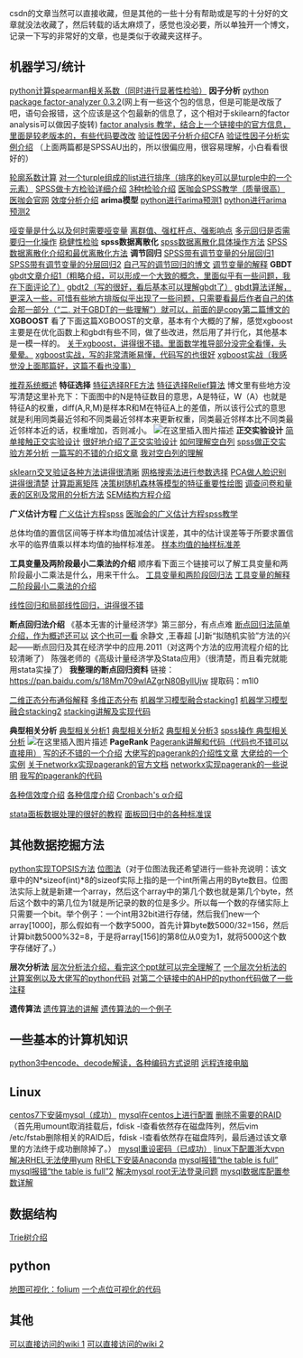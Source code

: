 ﻿csdn的文章当然可以直接收藏，但是其他的一些十分有帮助或是写的十分好的文章就没法收藏了，然后转载的话太麻烦了，感觉也没必要，所以单独开一个博文，记录一下写的非常好的文章，也是类似于收藏夹这样子。

## 机器学习/统计
[python计算spearman相关系数（同时进行显著性检验）](https://docs.scipy.org/doc/scipy/reference/generated/scipy.stats.spearmanr.html)
**因子分析**
[python package factor-analyzer 0.3.2](https://factor-analyzer.readthedocs.io/en/latest/factor_analyzer.html)(网上有一些这个包的信息，但是可能是改版了吧，语句会报错，这个应该是这个包最新的信息了，这个相对于skilearn的factor analysis可以做因子旋转)
[factor analysis 教学，结合上一个链接中的官方信息，里面是较老版本的，有些代码要改改](https://www.datacamp.com/community/tutorials/introduction-factor-analysis)
[验证性因子分析介绍CFA](https://baijiahao.baidu.com/s?id=1639373931503335703&wfr=spider&for=pc)
[验证性因子分析实例介绍](https://www.jianshu.com/p/844f600f03c2)
（上面两篇都是SPSSAU出的，所以很偏应用，很容易理解，小白看看很好的）


[轮廓系数计算](https://scikit-learn.org/stable/modules/generated/sklearn.metrics.silhouette_score.html)
[对一个turple组成的list进行排序（排序的key可以是turple中的一个元素）](https://www.runoob.com/python/python-func-sorted.html)
[SPSS做卡方检验详细介绍](https://wenku.baidu.com/view/6963c7d7195f312b3169a585.html)
[3种t检验介绍](https://baijiahao.baidu.com/s?id=1636037420591254317&wfr=spider&for=pc)
[医咖会SPSS教学（质量很高）](http://www.datasoldier.net/archives/588)
[医咖会官网](https://www.mediecogroup.com/)
[效度分析介绍](https://baijiahao.baidu.com/s?id=1634939545819066878&wfr=spider&for=pc)
**arima模型**
[python进行arima预测1](https://www.sohu.com/a/273034912_654419)
[python进行arima预测2](https://www.jb51.net/article/158932.htm)

[哑变量是什么以及何时需要哑变量](https://mp.weixin.qq.com/s?__biz=MzI2OTQyMzc5MA==&mid=2247488620&idx=1&sn=108dd7f160399b4946a064c82396ce6c&chksm=eae1d1addd9658bb5a8a4a7d769ee015e29c33e8594e770752b8c55a3f483a3702d693f441ea&scene=21#wechat_redirect)
[离群值、强杠杆点、强影响点](https://www.cnblogs.com/HuZihu/p/12017890.html)
[多元回归是否需要归一化操作](http://www.datasoldier.net/archives/929)
[稳健性检验](https://zhuanlan.zhihu.com/p/35518844)
**spss数据离散化**
[spss数据离散化具体操作方法](https://new.qq.com/omn/20180420/20180420G1YBQU.html)
[SPSS数据离散化介绍和最优离散化方法](http://www.17bigdata.com/spss%E5%B8%B8%E7%94%A8%E5%9F%BA%E7%A1%80%E6%93%8D%E4%BD%9C-%E8%BF%9E%E7%BB%AD%E5%8F%98%E9%87%8F%E7%A6%BB%E6%95%A3%E5%8C%96/)
**调节回归**
[SPSS带有调节变量的分层回归1](https://wenku.baidu.com/view/ef2bb60eb84ae45c3b358c98.html)
[SPSS带有调节变量的分层回归2](https://www.zybang.com/question/c4544809339106a3696f0faaa9f154e5.html)
[自己写的调节回归的博文](https://blog.csdn.net/qq_39805362/article/details/105617883)
[调节变量的解释](https://www.douban.com/group/topic/146070006/)
**GBDT**
[gbdt文章介绍1（粗略介绍，可以形成一个大致的概念，里面似乎有一些问题，我在下面评论了）](https://www.jianshu.com/p/6755107e816d)
[gbdt2（写的很好，看后基本可以理解gbdt了）](https://www.cnblogs.com/ModifyRong/p/7744987.html)
[gbdt算法详解，更深入一些，可惜有些地方排版似乎出现了一些问题，只需要看最后作者自己的体会那一部分（“二. 对于GBDT的一些理解”）就可以，前面的是copy第二篇博文的](https://www.cnblogs.com/bnuvincent/p/9693190.html)
**XGBOOST**
看了下面这篇XGBOOST的文章，基本有个大概的了解，感觉xgboost主要是在优化函数上和gbdt有些不同，做了些改进，然后用了并行化，其他基本是一模一样的。
[关于xgboost，讲得很不错。里面数学推导部分没完全看懂，头晕晕。](https://www.cnblogs.com/zongfa/p/9324684.html)
[xgboost实战，写的非常清晰易懂，代码写的也很好](https://blog.csdn.net/qq_24519677/article/details/81869196)
[xgboost实战（我感觉没上面那篇好，这篇不看也没事）](https://www.cnblogs.com/wj-1314/p/9402324.html)

[推荐系统概述](https://www.cnblogs.com/NeilZhang/p/9900537.html)
**特征选择**
[特征选择RFE方法](https://scikit-learn.org/stable/modules/generated/sklearn.feature_selection.RFE.html)
[特征选择Relief算法](https://blog.csdn.net/ferrarild/article/details/18792613)
博文里有些地方没写清楚这里补充下：下面图中的N是特征数目的意思，A是特征，W（A）也就是特征A的权重，diff(A,R,M)是样本R和M在特征A上的差值，所以该行公式的意思就是利用同类最近邻和不同类最近邻样本来更新权重，同类最近邻样本比不同类最近邻样本近的话，权重增加，否则减小。
![在这里插入图片描述](https://img-blog.csdnimg.cn/2020042314534459.png?x-oss-process=image/watermark,type_ZmFuZ3poZW5naGVpdGk,shadow_10,text_aHR0cHM6Ly9ibG9nLmNzZG4ubmV0L3FxXzM5ODA1MzYy,size_16,color_FFFFFF,t_70)
**正交实验设计**
[简单接触正交实验设计](http://www.datasoldier.net/archives/494)
[很好地介绍了正交实验设计](https://wenku.baidu.com/view/9fe8eaf49ec3d5bbfc0a741a.html)
[如何理解空白列](https://blog.tangxiaozhu.com/15270770828099.html)
[spss做正交实验方差分析](http://blog.sina.com.cn/s/blog_e86624500102v3ks.html)
[一篇写的不错的介绍文章](https://wenku.baidu.com/view/684ef3387f21af45b307e87101f69e314332fa0b.html)
[我对空白列的理解](https://blog.csdn.net/qq_39805362/article/details/105797704)

[sklearn交叉验证各种方法讲得很清晰](https://www.cnblogs.com/jiaxin359/p/8552800.html)
[网格搜索法进行参数选择](https://www.cnblogs.com/volcao/p/9086908.html)
[PCA做人脸识别讲得很清楚](https://blog.csdn.net/smartempire/article/details/21406005)
[计算距离矩阵](https://www.cnblogs.com/wuliytTaotao/p/12024380.html)
[决策树随机森林等模型的特征重要性绘图](https://www.jianshu.com/p/1900b7f58705)
[调查问卷和量表的区别及常用的分析方法](https://www.sohu.com/a/130160352_312708)
[SEM结构方程介绍](https://wenku.baidu.com/view/5272740df02d2af90242a8956bec0975f465a4c1.html)

**广义估计方程**
[广义估计方程spss](https://mp.weixin.qq.com/s?__biz=MzIzNjk2NDg4NA==&mid=2247484478&idx=1&sn=f8512bae38739c35b926b9f71e45f309&chksm=e8ce9945dfb91053646552c5498f971568e900d76d9506c9367e6ebc21af3af5f63eb5a2365c&token=1561722303&lang=zh_CN#rd)
[医咖会的广义估计方程spss教学](https://www.mediecogroup.com/method_article_detail/38/)

总体均值的置信区间等于样本均值加减估计误差，其中的估计误差等于所要求置信水平的临界值乘以样本均值的抽样标准差。
[样本均值的抽样标准差](https://zhidao.baidu.com/question/156864981.html)

**工具变量及两阶段最小二乘法的介绍**
顺序看下面三个链接可以了解工具变量和两阶段最小二乘法是什么，用来干什么。
[工具变量和两阶段回归法](https://wenku.baidu.com/view/22b3176114791711cd79171d.html)
[工具变量的解释](http://www.360doc.com/content/17/0801/09/39103730_675763624.shtml)
[二阶段最小二乘法的介绍](https://wenku.baidu.com/view/6abe384e0740be1e640e9a0e.html?rec_flag=default&sxts=1590286207609)

[线性回归和局部线性回归，讲得很不错](https://zhuanlan.zhihu.com/p/30422174)

**断点回归法介绍**
《基本无害的计量经济学》第三部分，有点点难
[断点回归法简单介绍，作为概述还可以](https://www.sohu.com/a/222098739_698752)
[这个也可一看](https://www.jianshu.com/p/c96cca68d518)
余静文 ,王春超 [J]新“拟随机实验”方法的兴起——断点回归及其在经济学中的应用.2011（对这两个方法的应用流程介绍的比较清晰了）
陈强老师的《高级计量经济学及Stata应用》（很清楚，而且看完就能用stata实操了）
**我整理的断点回归资料**
链接：https://pan.baidu.com/s/18Mm709wlAZgrN80ByllUjw 
提取码：m1l0


[二维正态分布通俗解释](https://wenku.baidu.com/view/37a4515f804d2b160b4ec088.html)
[多维正态分布](https://wenku.baidu.com/view/b74ec2bb5022aaea988f0f60.html)
[机器学习模型融合stacking1](https://zhuanlan.zhihu.com/p/26890738)
[机器学习模型融合stacking2](https://www.cnblogs.com/gczr/p/7144508.html)
[stacking讲解及实现代码](https://blog.csdn.net/jp_zhou256/article/details/83051796?utm_medium=distribute.pc_relevant.none-task-blog-BlogCommendFromMachineLearnPai2-1.nonecase&depth_1-utm_source=distribute.pc_relevant.none-task-blog-BlogCommendFromMachineLearnPai2-1.nonecase)

**典型相关分析**
[典型相关分析1](https://www.zhihu.com/question/52381656)
[典型相关分析2](https://blog.csdn.net/m0_37864814/article/details/89285240)
[典型相关分析3](https://wenku.baidu.com/view/ce9c0c93854769eae009581b6bd97f192279bfbe.html)
[spss操作 典型相关分析](https://blog.csdn.net/weixin_43756456/article/details/85625287)
![在这里插入图片描述](https://img-blog.csdnimg.cn/20200617132025778.png)
**PageRank**
[Pagerank讲解和代码（代码也不错可以直接用）](https://zhuanlan.zhihu.com/p/81691075)
[写的还不错的一个介绍](https://blog.csdn.net/weixin_43378396/article/details/90322422)
[大佬写的pagerank的介绍性文章](https://www.cnblogs.com/fengfenggirl/p/pagerank-introduction.html)
[大佬给的一个实例](https://www.cnblogs.com/fengfenggirl/p/pagerank-cnblogs.html)
[关于networkx实现pagerank的官方文档](https://networkx.github.io/documentation/networkx-1.10/reference/generated/networkx.algorithms.link_analysis.pagerank_alg.pagerank.html)
[networkx实现pagerank的一些说明](https://blog.csdn.net/a_31415926/article/details/40510175)
[我写的pagerank的代码](https://github.com/RobinYaoWenbin/Python-CommonCode/tree/master/python%E4%B8%9A%E5%8A%A1%E4%BB%A3%E7%A0%81/networkx-pagerank)

[各种信效度介绍](https://max.book118.com/html/2017/0905/132020415.shtm)
[各种信度介绍](https://baijiahao.baidu.com/s?id=1670811685756791784&wfr=spider&for=pc)
[Cronbach's α介绍](https://www.sohu.com/a/204514060_489312)

[stata面板数据处理的很好的教程](https://wenku.baidu.com/view/6cd81d7be518964bcf847c75.html)
[面板回归中的各种标准误](https://www.zhihu.com/question/23155918/answer/1132572042)

## 其他数据挖掘方法
[python实现TOPSIS方法](https://www.jianshu.com/p/85e63a5e063b)
[位图法](https://www.jianshu.com/p/f2257bfb77f5)（对于位图法我还希望进行一些补充说明：该文章中的N*sizeof(int)*8的sizeof实际上指的是一个int所需占用的Byte数目。位图法实际上就是新建一个array，然后这个array中的第几个数也就是第几个byte，然后这个数中的第几位为1就是所记录的数的位是多少。所以每一个数的存储实际上只需要一个bit。举个例子：一个int用32bit进行存储，然后我们new一个array[1000]，那么假如有一个数字5000，首先计算byte数5000/32=156，然后计算bit数5000%32=8，于是将array[156]的第8位从0变为1，就将5000这个数字存储好了。）

**层次分析法**
[层次分析法介绍，看完这个ppt就可以完全理解了](https://wenku.baidu.com/view/c9f29fc06f1aff00bed51ef9)
[一个层次分析法的计算案例以及大佬写的python代码](https://www.cnblogs.com/yhll/p/9967726.html)
[对第二个链接中的AHP的python代码做了一些注释](https://github.com/RobinYaoWenbin/Python-CommonCode/tree/master/python%E4%B8%9A%E5%8A%A1%E4%BB%A3%E7%A0%81/AHP%E5%B1%82%E6%AC%A1%E5%88%86%E6%9E%90%E6%B3%95)

**遗传算法**
[遗传算法的讲解](https://www.jianshu.com/p/ae5157c26af9)
[遗传算法的一个例子](https://www.cnblogs.com/chamie/p/4552066.html)

## 一些基本的计算机知识
[python3中encode、decode解读，各种编码方式说明](https://www.cnblogs.com/gengyufei/p/11344454.html)
[远程连接电脑](http://service.oray.com/question/1824.html)

## Linux
[centos7下安装mysql（成功）](https://www.cnblogs.com/nicknailo/articles/8563737.html)
[mysql在centos上进行配置](https://www.php.cn/mysql-tutorials-386847.html)
[删除不需要的RAID](http://blog.sina.com.cn/s/blog_53c984220102yaax.html)（首先用umount取消挂载后，fdisk -l查看依然存在磁盘阵列，然后vim /etc/fstab删除相关的RAID后，fdisk -l查看依然存在磁盘阵列，最后通过该文章里的方法终于成功删除掉了。）
[mysql重设密码（已成功）](https://www.cnblogs.com/gumuzi/p/5711495.html)
[linux下配置浙大vpn](https://github.com/QSCTech/zjunet/blob/master/README.zh.md)
[解决RHEL无法使用yum](https://blog.csdn.net/ming19951224/article/details/82874191)
[RHEL下安装Anaconda](https://www.cnblogs.com/dbf-/p/11031736.html)
[mysql报错“the table is full”](https://www.iteye.com/blog/zuzong-1071738)
[mysql报错“the table is full”2](https://stackoverflow.com/questions/21850287/error-1114-hy000-the-table-xxx-is-full)
[解决mysql root无法登录问题](https://blog.csdn.net/cll3830995/article/details/100297369)
[mysql数据库配置参数详解](https://www.jianshu.com/p/361f23277c41)

## 数据结构
[Trie树介绍](https://www.cnblogs.com/llllllpppppp/p/9449846.html)
## python
[地图可视化：folium](https://www.cnblogs.com/feffery/p/9282808.html)
[一个点位可视化的代码](https://github.com/RobinYaoWenbin/Python-CommonCode/tree/master/%E7%94%B5%E8%AD%A6%E7%82%B9%E4%BD%8D%E5%88%86%E5%B8%83folium)

## 其他
[可以直接访问的wiki 1](https://encyclopedia.thefreedictionary.com/factor+analysis)
[可以直接访问的wiki 2](https://en.jinzhao.wiki/wiki/K-means_clustering)
